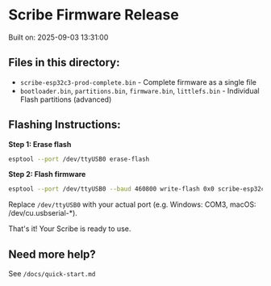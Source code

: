 # Scribe Firmware Release

Built on: 2025-09-03 13:31:00

## Files in this directory:

- `scribe-esp32c3-prod-complete.bin` - Complete firmware as a single file
- `bootloader.bin`, `partitions.bin`, `firmware.bin`, `littlefs.bin` - Individual Flash partitions (advanced)

## Flashing Instructions:

**Step 1: Erase flash**

```bash
esptool --port /dev/ttyUSB0 erase-flash
```

**Step 2: Flash firmware**

```bash
esptool --port /dev/ttyUSB0 --baud 460800 write-flash 0x0 scribe-esp32c3-prod-complete.bin
```

Replace `/dev/ttyUSB0` with your actual port (e.g. Windows: COM3, macOS: /dev/cu.usbserial-\*).

That's it! Your Scribe is ready to use.

## Need more help?

See `/docs/quick-start.md`
